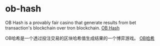 # ob-hash
OB Hash is a provably fair casino that generate results from bet transaction's blockchain over tron blockchain.
<a href="ob-hash.com">OB Hash</a>

OB哈希是一个透过投注交易的区块哈希值生成结果的一个博弈游戏。
<a href="ob-hash.com">OB哈希</a>
